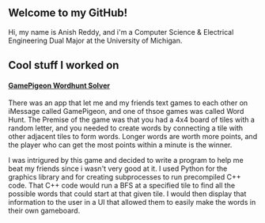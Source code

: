 ## Welcome to my GitHub!
Hi, my name is Anish Reddy, and i'm a Computer Science & Electrical Engineering Dual Major at the University of Michigan.

## Cool stuff I worked on
#### <ins> GamePigeon Wordhunt Solver </ins>
There was an app that let me and my friends text games to each other on iMessage called GamePigeon, and one of thsoe games was called Word Hunt. The Premise of the game was that you had a 4x4 board of tiles with a random letter, and you needed to create words by connecting a tile with other adjacent tiles to form words. Longer words are worth more points, and the player who can get the most points within a minute is the winner. 

I was intrigured by this game and decided to write a program to help me beat my friends since i wasn't very good at it. I used Python for the graphics library and for creating subprocesses to run precompiled C++ code. That C++ code would run a BFS at a specified tile to find all the possible words that could start at that given tile. I would then display that information to the user in a UI that allowed them to easily make the words in their own gameboard.

<!--
**AnishIsReddy/AnishIsReddy** is a ✨ _special_ ✨ repository because its `README.md` (this file) appears on your GitHub profile.

Here are some ideas to get you started:

- 🔭 I’m currently working on ...
- 🌱 I’m currently learning ...
- 👯 I’m looking to collaborate on ...
- 🤔 I’m looking for help with ...
- 💬 Ask me about ...
- 📫 How to reach me: ...
- 😄 Pronouns: ...
- ⚡ Fun fact: ...
-->
